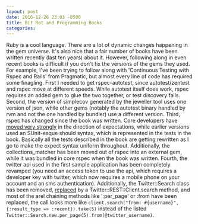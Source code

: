 ```yaml
---
layout: post
date: 2016-12-26 23:03 -0500
title: Bit Rot and Programming Books
categories: 
---
```


Ruby is a cool language. There are a lot of dynamic changes happening in the gem universe. It's also nice that a fair number of books have been written recently (last ten years) about it. However, following along in even recent books is difficult if you don't fix the versions of the gems they used. For example, I've been trying to follow along with 'Continuous Testing with Rspec and Rails' from Pragmatic, but almost every line of code has required some finagling. First I needed to get rspec-autotest, since autotest/zentest and rspec move at different speeds. While autotest itself does work, rspec requires an added gem to glue the two together, or test discovery fails. Second, the version of simplecov generated by the jeweller tool uses one version of json, while other gems (notably the autotest binary handled by rvm and not the one handled by bundler) use a different version. Third, rspec has changed since the book was written.  Core developers have [moved very strongly](https://relishapp.com/rspec/rspec-expectations/docs/syntax-configuration) in the direction of expectations, while earlier versions used an SUnit-esque should syntax, which is represented in the tests in the book. Basically all the tests described in the book are getting rewritten as I go to make the expect syntax uniform throughout. Additionally, the collections_matcher has been moved out of rspec into an external gem, while it was bundled in core rspec when the book was written. Fourth, the twitter api used in the first sample application has been completely revamped (you need an access token to use the api, which requires a developer key with twitter, which now requires a mobile phone on your account and an sms authentication). Additionally, the Twitter::Search class has been removed, [replaced](https://github.com/sferik/twitter/commit/591cbf1be86707584de0548365cc71c795683b2d) by a Twitter::REST::Client.search method, and most of the arel chaining methods like ':per_page' or :from have been replaced, the call looks more like ```client.search("from: #{username}", {:result_type => :recent}).take(5)``` instead of the listed ```Twitter::Search.new.per_page(5).from(@twitter_username)```.